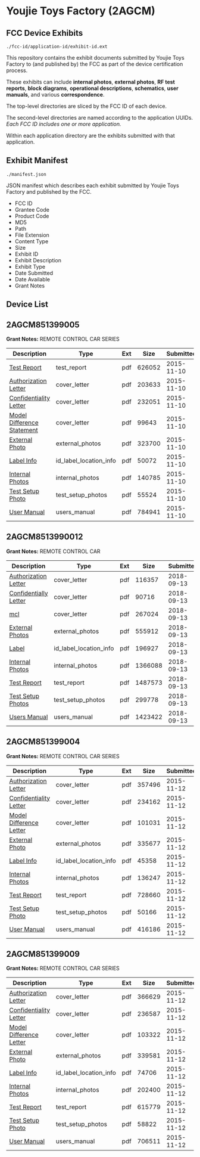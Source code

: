 # Youjie Toys Factory (2AGCM)
## FCC Device Exhibits

```
./fcc-id/application-id/exhibit-id.ext
```

This repository contains the exhibit documents submitted by Youjie Toys Factory to (and published by) the FCC as part of the device certification process.

These exhibits can include **internal photos**, **external photos**, **RF test reports**, **block diagrams**, **operational descriptions**, **schematics**, **user manuals**, and various **correspondence**.

The top-level directories are sliced by the FCC ID of each device.

The second-level directories are named according to the application UUIDs. *Each FCC ID includes one or more application.*

Within each application directory are the exhibits submitted with that application. 

## Exhibit Manifest

```
./manifest.json
```

JSON manifest which describes each exhibit submitted by Youjie Toys Factory and published by the FCC.

- FCC ID
- Grantee Code
- Product Code
- MD5
- Path
- File Extension
- Content Type
- Size
- Exhibit ID
- Exhibit Description
- Exhibit Type
- Date Submitted
- Date Available
- Grant Notes

## Device List
## 2AGCM851399005
**Grant Notes:** REMOTE CONTROL CAR SERIES

| Description | Type | Ext | Size | Submitted | Available |
| ----------- | ---- | --- | ---- | --------- | --------- |
| [Test Report](2AGCM851399005/2b914df8097db93aff2ae78748d50db6/2808163.pdf) | test_report | pdf | 626052 | 2015-11-10 | 2015-11-10 |
| [Authorization Letter](2AGCM851399005/2b914df8097db93aff2ae78748d50db6/2808157.pdf) | cover_letter | pdf | 203633 | 2015-11-10 | 2015-11-10 |
| [Confidentiality Letter](2AGCM851399005/2b914df8097db93aff2ae78748d50db6/2808158.pdf) | cover_letter | pdf | 232051 | 2015-11-10 | 2015-11-10 |
| [Model Difference Statement](2AGCM851399005/2b914df8097db93aff2ae78748d50db6/2808162.pdf) | cover_letter | pdf | 99643 | 2015-11-10 | 2015-11-10 |
| [External Photo](2AGCM851399005/2b914df8097db93aff2ae78748d50db6/2808159.pdf) | external_photos | pdf | 323700 | 2015-11-10 | 2015-11-10 |
| [Label Info](2AGCM851399005/2b914df8097db93aff2ae78748d50db6/2808161.pdf) | id_label_location_info | pdf | 50072 | 2015-11-10 | 2015-11-10 |
| [Internal Photos](2AGCM851399005/2b914df8097db93aff2ae78748d50db6/2808160.pdf) | internal_photos | pdf | 140785 | 2015-11-10 | 2015-11-10 |
| [Test Setup Photo](2AGCM851399005/2b914df8097db93aff2ae78748d50db6/2808164.pdf) | test_setup_photos | pdf | 55524 | 2015-11-10 | 2015-11-10 |
| [User Manual](2AGCM851399005/2b914df8097db93aff2ae78748d50db6/2808165.pdf) | users_manual | pdf | 784941 | 2015-11-10 | 2015-11-10 |
## 2AGCM8513990012
**Grant Notes:** REMOTE CONTROL CAR

| Description | Type | Ext | Size | Submitted | Available |
| ----------- | ---- | --- | ---- | --------- | --------- |
| [Authorization Letter](2AGCM8513990012/e8934d6171272ba45fba55529d28cdd2/4005226.pdf) | cover_letter | pdf | 116357 | 2018-09-13 | 2018-09-13 |
| [Confidentially Letter](2AGCM8513990012/e8934d6171272ba45fba55529d28cdd2/4005227.pdf) | cover_letter | pdf | 90716 | 2018-09-13 | 2018-09-13 |
| [mcl](2AGCM8513990012/e8934d6171272ba45fba55529d28cdd2/4005228.pdf) | cover_letter | pdf | 267024 | 2018-09-13 | 2018-09-13 |
| [External Photos](2AGCM8513990012/e8934d6171272ba45fba55529d28cdd2/4005234.pdf) | external_photos | pdf | 555912 | 2018-09-13 | 2018-09-13 |
| [Label](2AGCM8513990012/e8934d6171272ba45fba55529d28cdd2/4005233.pdf) | id_label_location_info | pdf | 196927 | 2018-09-13 | 2018-09-13 |
| [Internal Photos](2AGCM8513990012/e8934d6171272ba45fba55529d28cdd2/4005235.pdf) | internal_photos | pdf | 1366088 | 2018-09-13 | 2018-09-13 |
| [Test Report](2AGCM8513990012/e8934d6171272ba45fba55529d28cdd2/4005237.pdf) | test_report | pdf | 1487573 | 2018-09-13 | 2018-09-13 |
| [Test Setup Photos](2AGCM8513990012/e8934d6171272ba45fba55529d28cdd2/4005236.pdf) | test_setup_photos | pdf | 299778 | 2018-09-13 | 2018-09-13 |
| [Users Manual](2AGCM8513990012/e8934d6171272ba45fba55529d28cdd2/4005229.pdf) | users_manual | pdf | 1423422 | 2018-09-13 | 2018-09-13 |
## 2AGCM851399004
**Grant Notes:** REMOTE CONTROL CAR SERIES

| Description | Type | Ext | Size | Submitted | Available |
| ----------- | ---- | --- | ---- | --------- | --------- |
| [Authorization Letter](2AGCM851399004/089c0ebc1023d3f26b29cd85ec331769/2810811.pdf) | cover_letter | pdf | 357496 | 2015-11-12 | 2015-11-12 |
| [Confidentiality Letter](2AGCM851399004/089c0ebc1023d3f26b29cd85ec331769/2810812.pdf) | cover_letter | pdf | 234162 | 2015-11-12 | 2015-11-12 |
| [Model Difference Letter](2AGCM851399004/089c0ebc1023d3f26b29cd85ec331769/2810816.pdf) | cover_letter | pdf | 101031 | 2015-11-12 | 2015-11-12 |
| [External Photo](2AGCM851399004/089c0ebc1023d3f26b29cd85ec331769/2810813.pdf) | external_photos | pdf | 335677 | 2015-11-12 | 2015-11-12 |
| [Label Info](2AGCM851399004/089c0ebc1023d3f26b29cd85ec331769/2810815.pdf) | id_label_location_info | pdf | 45358 | 2015-11-12 | 2015-11-12 |
| [Internal Photos](2AGCM851399004/089c0ebc1023d3f26b29cd85ec331769/2810814.pdf) | internal_photos | pdf | 136247 | 2015-11-12 | 2015-11-12 |
| [Test Report](2AGCM851399004/089c0ebc1023d3f26b29cd85ec331769/2810817.pdf) | test_report | pdf | 728660 | 2015-11-12 | 2015-11-12 |
| [Test Setup Photo](2AGCM851399004/089c0ebc1023d3f26b29cd85ec331769/2810818.pdf) | test_setup_photos | pdf | 50166 | 2015-11-12 | 2015-11-12 |
| [User Manual](2AGCM851399004/089c0ebc1023d3f26b29cd85ec331769/2810819.pdf) | users_manual | pdf | 416186 | 2015-11-12 | 2015-11-12 |
## 2AGCM851399009
**Grant Notes:** REMOTE CONTROL CAR SERIES

| Description | Type | Ext | Size | Submitted | Available |
| ----------- | ---- | --- | ---- | --------- | --------- |
| [Authorization Letter](2AGCM851399009/f717e3d70ae4c4d6e1a19436ca2db96a/2810837.pdf) | cover_letter | pdf | 366629 | 2015-11-12 | 2015-11-12 |
| [Confidentiality Letter](2AGCM851399009/f717e3d70ae4c4d6e1a19436ca2db96a/2810838.pdf) | cover_letter | pdf | 236587 | 2015-11-12 | 2015-11-12 |
| [Model Difference Letter](2AGCM851399009/f717e3d70ae4c4d6e1a19436ca2db96a/2810842.pdf) | cover_letter | pdf | 103322 | 2015-11-12 | 2015-11-12 |
| [External Photo](2AGCM851399009/f717e3d70ae4c4d6e1a19436ca2db96a/2810839.pdf) | external_photos | pdf | 339581 | 2015-11-12 | 2015-11-12 |
| [Label Info](2AGCM851399009/f717e3d70ae4c4d6e1a19436ca2db96a/2810841.pdf) | id_label_location_info | pdf | 74706 | 2015-11-12 | 2015-11-12 |
| [Internal Photos](2AGCM851399009/f717e3d70ae4c4d6e1a19436ca2db96a/2810840.pdf) | internal_photos | pdf | 202400 | 2015-11-12 | 2015-11-12 |
| [Test Report](2AGCM851399009/f717e3d70ae4c4d6e1a19436ca2db96a/2810843.pdf) | test_report | pdf | 615779 | 2015-11-12 | 2015-11-12 |
| [Test Setup Photo](2AGCM851399009/f717e3d70ae4c4d6e1a19436ca2db96a/2810844.pdf) | test_setup_photos | pdf | 58822 | 2015-11-12 | 2015-11-12 |
| [User Manual](2AGCM851399009/f717e3d70ae4c4d6e1a19436ca2db96a/2810845.pdf) | users_manual | pdf | 706511 | 2015-11-12 | 2015-11-12 |
